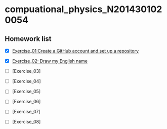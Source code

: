 # compuational_physics_N2014301020054
## Homework list
- [x] [Exercise_01:Create a GitHub account and set up a repository](https://github.com/Arklight666/compuational_physics_N2014301020054)
- [x] [Exercise_02: Draw my English name](https://www.zybuluo.com/2014301020054/note/505524)
- [ ] [Exercise_03]
- [ ] [Exercise_04]
- [ ] [Exercise_05]
- [ ] [Exercise_06]
- [ ] [Exercise_07]
- [ ] [Exercise_08]

